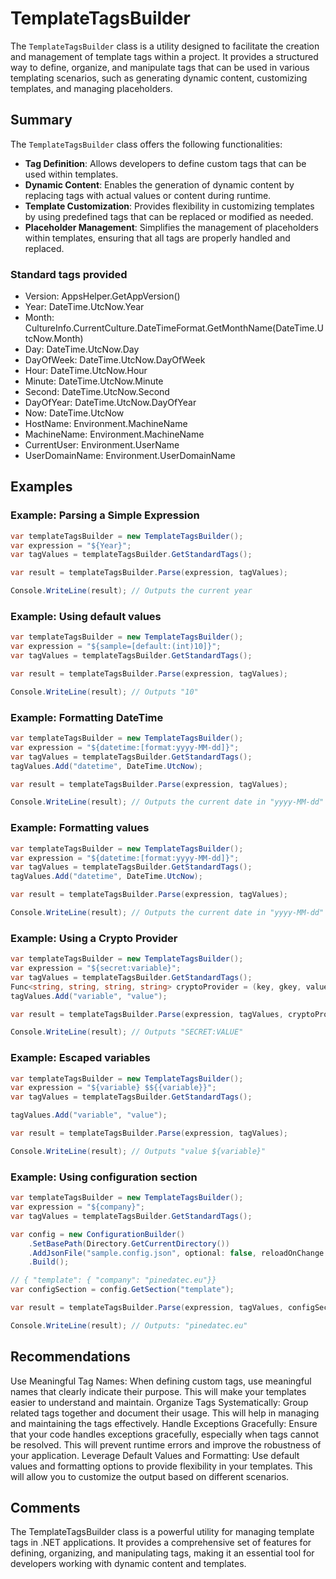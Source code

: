 # TemplateTagsBuilder

The `TemplateTagsBuilder` class is a utility designed to facilitate the creation and management of template tags within a project. It provides a structured way to define, organize, and manipulate tags that can be used in various templating scenarios, such as generating dynamic content, customizing templates, and managing placeholders.

## Summary

The `TemplateTagsBuilder` class offers the following functionalities:

- **Tag Definition**: Allows developers to define custom tags that can be used within templates.
- **Dynamic Content**: Enables the generation of dynamic content by replacing tags with actual values or content during runtime.
- **Template Customization**: Provides flexibility in customizing templates by using predefined tags that can be replaced or modified as needed.
- **Placeholder Management**: Simplifies the management of placeholders within templates, ensuring that all tags are properly handled and replaced.

### Standard tags provided

- Version: AppsHelper.GetAppVersion()
- Year: DateTime.UtcNow.Year
- Month: CultureInfo.CurrentCulture.DateTimeFormat.GetMonthName(DateTime.UtcNow.Month)
- Day: DateTime.UtcNow.Day
- DayOfWeek: DateTime.UtcNow.DayOfWeek
- Hour: DateTime.UtcNow.Hour
- Minute: DateTime.UtcNow.Minute
- Second: DateTime.UtcNow.Second
- DayOfYear: DateTime.UtcNow.DayOfYear
- Now: DateTime.UtcNow
- HostName: Environment.MachineName
- MachineName: Environment.MachineName
- CurrentUser: Environment.UserName
- UserDomainName: Environment.UserDomainName

## Examples

### Example: Parsing a Simple Expression

```csharp
var templateTagsBuilder = new TemplateTagsBuilder();
var expression = "${Year}";
var tagValues = templateTagsBuilder.GetStandardTags();

var result = templateTagsBuilder.Parse(expression, tagValues);

Console.WriteLine(result); // Outputs the current year
```

### Example: Using default values

```csharp
var templateTagsBuilder = new TemplateTagsBuilder();
var expression = "${sample=[default:(int)10]}";
var tagValues = templateTagsBuilder.GetStandardTags();

var result = templateTagsBuilder.Parse(expression, tagValues);

Console.WriteLine(result); // Outputs "10"
```

### Example: Formatting DateTime

```csharp
var templateTagsBuilder = new TemplateTagsBuilder();
var expression = "${datetime:[format:yyyy-MM-dd]}";
var tagValues = templateTagsBuilder.GetStandardTags();
tagValues.Add("datetime", DateTime.UtcNow);

var result = templateTagsBuilder.Parse(expression, tagValues);

Console.WriteLine(result); // Outputs the current date in "yyyy-MM-dd" format
```

### Example: Formatting values

```csharp
var templateTagsBuilder = new TemplateTagsBuilder();
var expression = "${datetime:[format:yyyy-MM-dd]}";
var tagValues = templateTagsBuilder.GetStandardTags();
tagValues.Add("datetime", DateTime.UtcNow);

var result = templateTagsBuilder.Parse(expression, tagValues);

Console.WriteLine(result); // Outputs the current date in "yyyy-MM-dd" format
```

### Example: Using a Crypto Provider

```csharp
var templateTagsBuilder = new TemplateTagsBuilder();
var expression = "${secret:variable}";
var tagValues = templateTagsBuilder.GetStandardTags();
Func<string, string, string, string> cryptoProvider = (key, gkey, value) => value.ToUpper();
tagValues.Add("variable", "value");

var result = templateTagsBuilder.Parse(expression, tagValues, cryptoProvider: cryptoProvider);

Console.WriteLine(result); // Outputs "SECRET:VALUE"
```

### Example: Escaped variables

```csharp
var templateTagsBuilder = new TemplateTagsBuilder();
var expression = "${variable} $${{variable}}";
var tagValues = templateTagsBuilder.GetStandardTags();

tagValues.Add("variable", "value");

var result = templateTagsBuilder.Parse(expression, tagValues);

Console.WriteLine(result); // Outputs "value ${variable}"
```

### Example: Using configuration section

```csharp
var templateTagsBuilder = new TemplateTagsBuilder();
var expression = "${company}";
var tagValues = templateTagsBuilder.GetStandardTags();

var config = new ConfigurationBuilder()
    .SetBasePath(Directory.GetCurrentDirectory())
    .AddJsonFile("sample.config.json", optional: false, reloadOnChange: true)
    .Build();

// { "template": { "company": "pinedatec.eu"}}
var configSection = config.GetSection("template");

var result = templateTagsBuilder.Parse(expression, tagValues, configSection);

Console.WriteLine(result); // Outputs: "pinedatec.eu"
```

## Recommendations

Use Meaningful Tag Names: When defining custom tags, use meaningful names that clearly indicate their purpose. This will make your templates easier to understand and maintain.
Organize Tags Systematically: Group related tags together and document their usage. This will help in managing and maintaining the tags effectively.
Handle Exceptions Gracefully: Ensure that your code handles exceptions gracefully, especially when tags cannot be resolved. This will prevent runtime errors and improve the robustness of your application.
Leverage Default Values and Formatting: Use default values and formatting options to provide flexibility in your templates. This will allow you to customize the output based on different scenarios.

## Comments

The TemplateTagsBuilder class is a powerful utility for managing template tags in .NET applications. It provides a comprehensive set of features for defining, organizing, and manipulating tags, making it an essential tool for developers working with dynamic content and templates.
